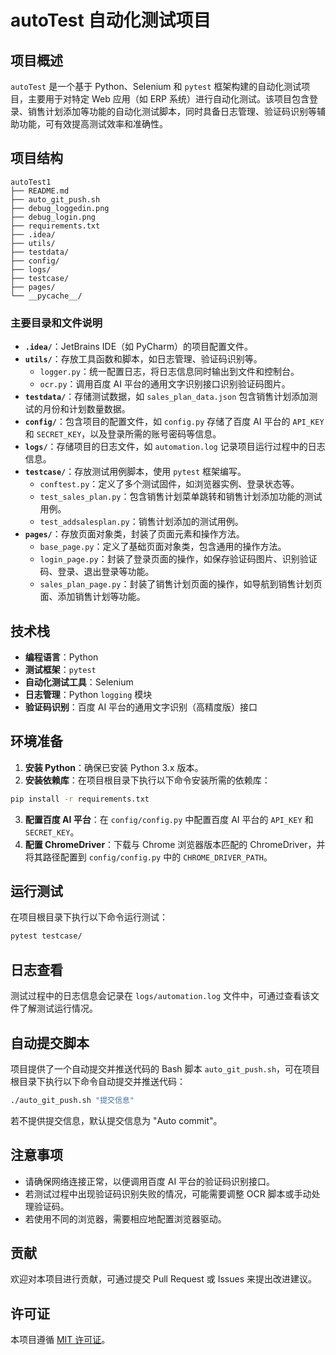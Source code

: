 # autoTest 自动化测试项目

## 项目概述
`autoTest` 是一个基于 Python、Selenium 和 `pytest` 框架构建的自动化测试项目，主要用于对特定 Web 应用（如 ERP 系统）进行自动化测试。该项目包含登录、销售计划添加等功能的自动化测试脚本，同时具备日志管理、验证码识别等辅助功能，可有效提高测试效率和准确性。

## 项目结构
```
autoTest1
├── README.md
├── auto_git_push.sh
├── debug_loggedin.png
├── debug_login.png
├── requirements.txt
├── .idea/
├── utils/
├── testdata/
├── config/
├── logs/
├── testcase/
├── pages/
└── __pycache__/
```

### 主要目录和文件说明
- **`.idea/`**：JetBrains IDE（如 PyCharm）的项目配置文件。
- **`utils/`**：存放工具函数和脚本，如日志管理、验证码识别等。
    - `logger.py`：统一配置日志，将日志信息同时输出到文件和控制台。
    - `ocr.py`：调用百度 AI 平台的通用文字识别接口识别验证码图片。
- **`testdata/`**：存储测试数据，如 `sales_plan_data.json` 包含销售计划添加测试的月份和计划数量数据。
- **`config/`**：包含项目的配置文件，如 `config.py` 存储了百度 AI 平台的 `API_KEY` 和 `SECRET_KEY`，以及登录所需的账号密码等信息。
- **`logs/`**：存储项目的日志文件，如 `automation.log` 记录项目运行过程中的日志信息。
- **`testcase/`**：存放测试用例脚本，使用 `pytest` 框架编写。
    - `conftest.py`：定义了多个测试固件，如浏览器实例、登录状态等。
    - `test_sales_plan.py`：包含销售计划菜单跳转和销售计划添加功能的测试用例。
    - `test_addsalesplan.py`：销售计划添加的测试用例。
- **`pages/`**：存放页面对象类，封装了页面元素和操作方法。
    - `base_page.py`：定义了基础页面对象类，包含通用的操作方法。
    - `login_page.py`：封装了登录页面的操作，如保存验证码图片、识别验证码、登录、退出登录等功能。
    - `sales_plan_page.py`：封装了销售计划页面的操作，如导航到销售计划页面、添加销售计划等功能。

## 技术栈
- **编程语言**：Python
- **测试框架**：`pytest`
- **自动化测试工具**：Selenium
- **日志管理**：Python `logging` 模块
- **验证码识别**：百度 AI 平台的通用文字识别（高精度版）接口

## 环境准备
1. **安装 Python**：确保已安装 Python 3.x 版本。
2. **安装依赖库**：在项目根目录下执行以下命令安装所需的依赖库：
```bash
pip install -r requirements.txt
```
3. **配置百度 AI 平台**：在 `config/config.py` 中配置百度 AI 平台的 `API_KEY` 和 `SECRET_KEY`。
4. **配置 ChromeDriver**：下载与 Chrome 浏览器版本匹配的 ChromeDriver，并将其路径配置到 `config/config.py` 中的 `CHROME_DRIVER_PATH`。

## 运行测试
在项目根目录下执行以下命令运行测试：
```bash
pytest testcase/
```

## 日志查看
测试过程中的日志信息会记录在 `logs/automation.log` 文件中，可通过查看该文件了解测试运行情况。

## 自动提交脚本
项目提供了一个自动提交并推送代码的 Bash 脚本 `auto_git_push.sh`，可在项目根目录下执行以下命令自动提交并推送代码：
```bash
./auto_git_push.sh "提交信息"
```
若不提供提交信息，默认提交信息为 "Auto commit"。

## 注意事项
- 请确保网络连接正常，以便调用百度 AI 平台的验证码识别接口。
- 若测试过程中出现验证码识别失败的情况，可能需要调整 OCR 脚本或手动处理验证码。
- 若使用不同的浏览器，需要相应地配置浏览器驱动。

## 贡献
欢迎对本项目进行贡献，可通过提交 Pull Request 或 Issues 来提出改进建议。

## 许可证
本项目遵循 [MIT 许可证](https://opensource.org/licenses/MIT)。